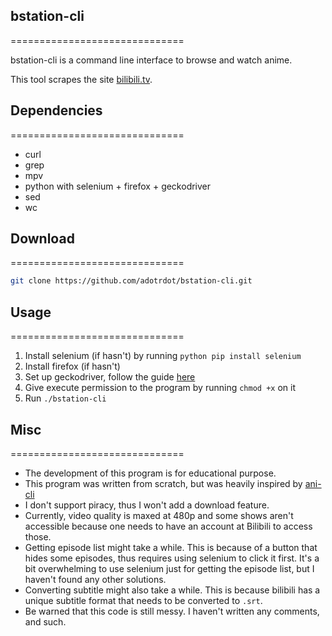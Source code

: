 ## bstation-cli
==============================

bstation-cli is a command line interface to browse and watch anime.

This tool scrapes the site [bilibili.tv](https://www.bilibili.tv).

## Dependencies
==============================

- curl
- grep
- mpv
- python with selenium + firefox + geckodriver
- sed
- wc

## Download
==============================

```bash
git clone https://github.com/adotrdot/bstation-cli.git
```

## Usage
==============================

1. Install selenium (if hasn't) by running `python pip install selenium`
1. Install firefox (if hasn't)
1. Set up geckodriver, follow the guide [here](https://www.selenium.dev/documentation/webdriver/getting_started/install_drivers/")
1. Give execute permission to the program by running `chmod +x` on it
1. Run `./bstation-cli`

## Misc
==============================

- The development of this program is for educational purpose.
- This program was written from scratch, but was heavily inspired by [ani-cli](https://github.com/pystardust/ani-cli)
- I don't support piracy, thus I won't add a download feature.
- Currently, video quality is maxed at 480p and some shows aren't accessible because one needs to have an account at Bilibili to access those.
- Getting episode list might take a while. This is because of a button that hides some episodes, thus requires using selenium to click it first. It's a bit overwhelming to use selenium just for getting the episode list, but I haven't found any other solutions.
- Converting subtitle might also take a while. This is because bilibili has a unique subtitle format that needs to be converted to `.srt`.
- Be warned that this code is still messy. I haven't written any comments, and such.
